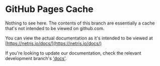 # GitHub Pages Cache

Nothing to see here. The contents of this branch are essentially a cache that's not intended to be viewed on github.com.

You can view the actual documentation as it's intended to be viewed at [https://netris.io/docs/](https://netris.io/docs/)

If you're looking to update our documentation, check the relevant development branch's ['docs'](https://github.com/netrisai/docs).
